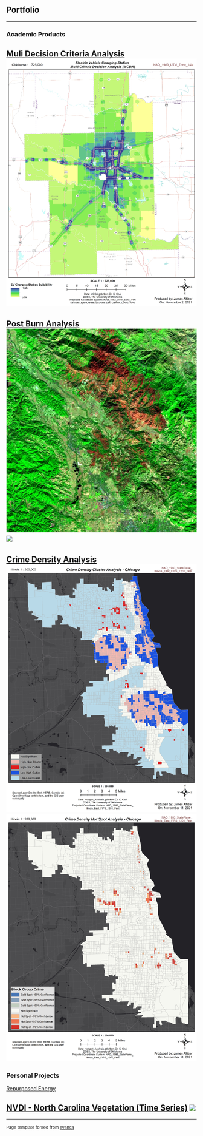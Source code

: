 ## Portfolio

---

### Academic Products

[Muli Decision Criteria Analysis](/sample_page)
<img src="images/MCDA.jpg?raw=true"/>
---
[Post Burn Analysis](/sample_page)
<img src="images/Burn_SWIR.jpg?raw=true"/>
<img src="images/DNBR.png?raw=true"/>
---
[Crime Density Analysis](http://example.com/)
<img src="images/Cluster.jpg?raw=true"/>
<img src="images/Hotspot.jpg?raw=true"/>
---

### Personal Projects

[Repurposed Energy](https://storymaps.arcgis.com/stories/0f221c939d0249e18fe804570fcea1c0/)

[NVDI - North Carolina Vegetation (Time Series)](/sample_page)
<img src="images/NC_VegetationOvertime?raw=true"/>
---




---
<p style="font-size:11px">Page template forked from <a href="https://github.com/evanca/quick-portfolio">evanca</a></p>
<!-- Remove above link if you don't want to attibute -->
